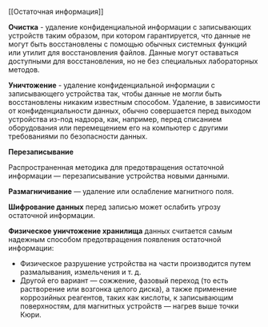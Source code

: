 [[Остаточная информация]]

**Очистка** - удаление конфиденциальной информации с записывающих устройств таким образом, при котором гарантируется, что данные не могут быть восстановлены с помощью обычных системных функций или утилит для восстановления файлов. Данные могут оставаться доступными для восстановления, но не без специальных лабораторных методов.

**Уничтожение** - удаление конфиденциальной информации с записывающего устройства так, чтобы данные не могли быть восстановлены никаким известным способом. Удаление, в зависимости от конфиденциальности данных, обычно совершается перед выходом устройства из-под надзора, как, например, перед списанием оборудования или перемещением его на компьютер с другими требованиями по безопасности данных.

**Перезаписывание**

Распространенная методика для предотвращения остаточной информации — перезаписывание устройства новыми данными.

**Размагничивание** — удаление или ослабление магнитного поля.

**Шифрование данных** перед записью может ослабить угрозу остаточной информации.

**Физическое уничтожение хранилища** данных считается самым надежным способом предотвращения появления остаточной информации:

- Физическое разрушение устройства на части производится путем размалывания, измельчения и т. д.
- Другой его вариант — сожжение, фазовый переход (то есть растворение или возгонка целого диска), а также применение коррозийных реагентов, таких как кислоты, к записывающим поверхностям, для магнитных устройств — нагрев выше точки Кюри.